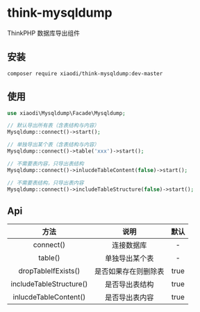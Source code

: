 # think-mysqldump
ThinkPHP 数据库导出组件

## 安装
```
composer require xiaodi/think-mysqldump:dev-master
```

## 使用
```php
use xiaodi\Mysqldump\Facade\Mysqldump;

// 默认导出所有表（含表结构与内容）
Mysqldump::connect()->start();

// 单独导出某个表（含表结构与内容）
Mysqldump::connect()->table('xxx')->start();

// 不需要表内容，只导出表结构
Mysqldump::connect()->inlucdeTableContent(false)->start();

// 不需要表结构，只导出表内容
Mysqldump::connect()->includeTableStructure(false)->start();
```

## Api

方法 | 说明 | 默认 |
:-: | :-: | :-: | 
connect() | 连接数据库 | - |
table() | 单独导出某个表 | - |
dropTableIfExists() | 是否如果存在则删除表| true |
includeTableStructure() | 是否导出表结构 | true |
inlucdeTableContent() | 是否导出表内容 | true |